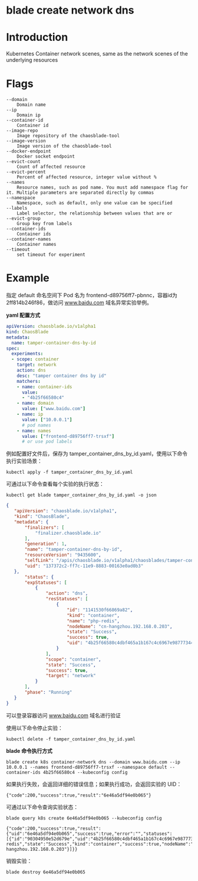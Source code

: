 # blade create network dns

# **Introduction**
Kubernetes Container network scenes, same as the network scenes of the underlying resources
# **Flags**

```
--domain
	Domain name
--ip
	Domain ip
--container-id
	Container id
--image-repo
	Image repository of the chaosblade-tool
--image-version
	Image version of the chaosblade-tool
--docker-endpoint
	Docker socket endpoint
--evict-count
	Count of affected resource
--evict-percent
	Percent of affected resource, integer value without %
--names
	Resource names, such as pod name. You must add namespace flag for it. Multiple parameters are separated directly by commas
--namespace
	Namespace, such as default, only one value can be specified
--labels
	Label selector, the relationship between values that are or
--evict-group
	Group key from labels
--container-ids
	Container ids
--container-names
	Container names
--timeout
	set timeout for experiment

```

# **Example**

指定 default 命名空间下 Pod 名为 frontend-d89756ff7-pbnnc，容器id为 2ff814b246f86，做访问 www.baidu.com 域名异常实验举例。

**yaml 配置方式** 

```yaml
apiVersion: chaosblade.io/v1alpha1
kind: ChaosBlade
metadata:
  name: tamper-container-dns-by-id
spec:
  experiments:
  - scope: container
    target: network
    action: dns
    desc: "tamper container dns by id"
    matchers:
    - name: container-ids
      value:
      - "4b25f66580c4"
    - name: domain
      value: ["www.baidu.com"]
    - name: ip
      value: ["10.0.0.1"]
      # pod names
    - name: names
      value: ["frontend-d89756ff7-trsxf"]
      # or use pod labels
```

例如配置好文件后，保存为 tamper_container_dns_by_id.yaml，使用以下命令执行实验场景：

 ```
 kubectl apply -f tamper_container_dns_by_id.yaml
 ```

 可通过以下命令查看每个实验的执行状态：

 ```
 kubectl get blade tamper_container_dns_by_id.yaml -o json
 ```

 ```json
{
    "apiVersion": "chaosblade.io/v1alpha1",
    "kind": "ChaosBlade",
    "metadata": {
        "finalizers": [
            "finalizer.chaosblade.io"
        ],
        "generation": 1,
        "name": "tamper-container-dns-by-id",
        "resourceVersion": "9435600",
        "selfLink": "/apis/chaosblade.io/v1alpha1/chaosblades/tamper-container-dns-by-id",
        "uid": "137372c2-ff7c-11e9-8883-00163e0ad0b3"
    },
        "status": {
        "expStatuses": [
            {
                "action": "dns",
                "resStatuses": [
                    {
                        "id": "1141530f66869a82",
                        "kind": "container",
                        "name": "php-redis",
                        "nodeName": "cn-hangzhou.192.168.0.203",
                        "state": "Success",
                        "success": true,
                        "uid": "4b25f66580c4dbf465a1b167c4c6967e987773442e5d47f0bee5db0a5e27a12d"
                    }
                ],
                "scope": "container",
                "state": "Success",
                "success": true,
                "target": "network"
            }
        ],
        "phase": "Running"
    }
}
 ```

 可以登录容器访问 www.baidu.com 域名进行验证

使用以下命令停止实验：

```
kubectl delete -f tamper_container_dns_by_id.yaml 
```

**blade 命令执行方式**

```shell
blade create k8s container-network dns --domain www.baidu.com --ip 10.0.0.1 --names frontend-d89756ff7-trsxf --namespace default --container-ids 4b25f66580c4 --kubeconfig config 
```

如果执行失败，会返回详细的错误信息；如果执行成功，会返回实验的 UID：

```
{"code":200,"success":true,"result":"6e46a5df94e0b065"}
```

可通过以下命令查询实验状态：

```
blade query k8s create 6e46a5df94e0b065 --kubeconfig config

{"code":200,"success":true,"result":{"uid":"6e46a5df94e0b065","success":true,"error":"","statuses":[{"id":"90304950e52d679e","uid":"4b25f66580c4dbf465a1b167c4c6967e987773442e5d47f0bee5db0a5e27a12d","name":"php-redis","state":"Success","kind":"container","success":true,"nodeName":"cn-hangzhou.192.168.0.203"}]}}
```

销毁实验：

```
blade destroy 6e46a5df94e0b065
```


